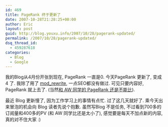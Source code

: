 ```yaml
---
id: 469
title: PageRank 终于更新了
date: 2007-10-28T21:28:25+00:00
author: Eric
layout: post
guid: http://blog.youxu.info/2007/10/28/pagerank-updated/
permalink: /2007/10/28/pagerank-updated/
dsq_thread_id:
  - 459287618
categories:
  - Blog
  - Google
---
```

我的Blog从4月份开张到现在, PageRank 一直是0. 今天PageRank 更新了, 变成  4 了. 我除了用了 [mod_rewrite](http://httpd.apache.org/docs/1.3/mod/mod_rewrite.html), 一点SEO都没有做过. 可见只要内容好, PageRank 就上去了. (当然[和 AW 同学的 PageRank 还是不能比](http://www.awflasher.com/blog/)).

最近 Blog 更新慢了, 因为工作学习上的事情有点忙. 过了这几天就好了. 乘今天出来冒泡的机会向 Blog 读者先说个抱歉. 虽然写Blog 不是任务, 不过看到700多的订阅量和400多的PV (和 AW 同学比还是太小了), 感觉要是每天不加点新的内容, 真的对不住大家 :)